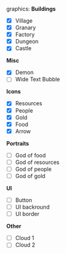 graphics:
  **Buildings**
  - [x] Village
  - [x] Granary
  - [x] Factory
  - [x] Dungeon
  - [x] Castle
  
  **Misc**
  - [x] Demon
  - [ ] Wide Text Bubble
  
  **Icons**
  - [x] Resources
  - [x] People
  - [x] Gold
  - [x] Food
  - [x] Arrow
  
  **Portraits**
  
  - [ ] God of food
  - [ ] God of resources
  - [ ] God of people
  - [ ] God of gold

  **UI**
  - [ ] Button
  - [ ] UI backround
  - [ ] UI border

  **Other**
  - [ ] Cloud 1
  - [ ] Cloud 2

